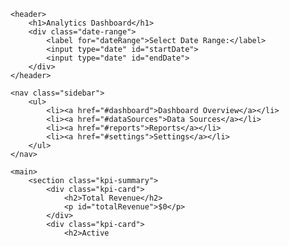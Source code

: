 <!DOCTYPE html>
<html lang="en">
<head>
    <meta charset="UTF-8">
    <meta name="viewport" content="width=device-width, initial-scale=1.0">
    <title>Analytics Dashboard</title>
    <link rel="stylesheet" href="styles.css">
    <script src="https://cdn.jsdelivr.net/npm/chart.js"></script>
</head>
<body>

    <header>
        <h1>Analytics Dashboard</h1>
        <div class="date-range">
            <label for="dateRange">Select Date Range:</label>
            <input type="date" id="startDate">
            <input type="date" id="endDate">
        </div>
    </header>

    <nav class="sidebar">
        <ul>
            <li><a href="#dashboard">Dashboard Overview</a></li>
            <li><a href="#dataSources">Data Sources</a></li>
            <li><a href="#reports">Reports</a></li>
            <li><a href="#settings">Settings</a></li>
        </ul>
    </nav>

    <main>
        <section class="kpi-summary">
            <div class="kpi-card">
                <h2>Total Revenue</h2>
                <p id="totalRevenue">$0</p>
            </div>
            <div class="kpi-card">
                <h2>Active
